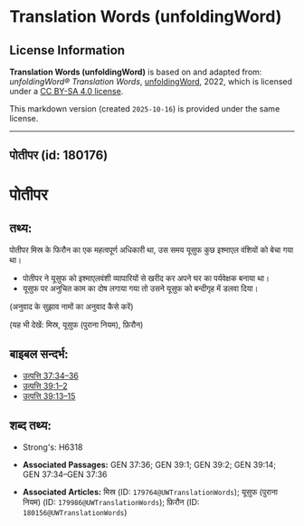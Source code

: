# Translation Words (unfoldingWord)

## License Information

**Translation Words (unfoldingWord)** is based on and adapted from: _unfoldingWord® Translation Words_, [unfoldingWord](https://unfoldingword.org/utw), 2022, which is licensed under a [CC BY-SA 4.0 license](https://creativecommons.org/licenses/by-sa/4.0/legalcode.en).

This markdown version (created `2025-10-16`) is provided under the same license.



--------------------------------

## पोतीपर (id: 180176)

पोतीपर
======

तथ्य:
-----

पोतीपर मिस्र के फिरौन का एक महत्वपूर्ण अधिकारी था, उस समय यूसुफ कुछ इश्माएल वंशियों को बेचा गया था।

* पोतीपर ने यूसुफ को इश्माएलवंशी व्यापारियों से खरीद कर अपने घर का पर्यवेक्षक बनाया था।
* यूसुफ पर अनुचित काम का दोष लगाया गया तो उसने यूसुफ को बन्दीगृह में डलवा दिया।

(अनुवाद के सुझाव नामों का अनुवाद कैसे करें)

(यह भी देखें: मिस्र, यूसुफ (पुराना नियम), फ़िरौन)

बाइबल सन्दर्भ:
--------------

* [उत्पत्ति 37:34–36](https://ref.ly/Gen37:34-Gen37:36)
* [उत्पत्ति 39:1–2](https://ref.ly/Gen39:1-Gen39:2)
* [उत्पत्ति 39:13–15](https://ref.ly/Gen39:13-Gen39:15)

शब्द तथ्य:
----------

* Strong's: H6318

* **Associated Passages:** GEN 37:36; GEN 39:1; GEN 39:2; GEN 39:14; GEN 37:34–GEN 37:36
* **Associated Articles:** मिस्र (ID: `179764@UWTranslationWords`); यूसुफ (पुराना नियम) (ID: `179986@UWTranslationWords`); फ़िरौन (ID: `180156@UWTranslationWords`)

